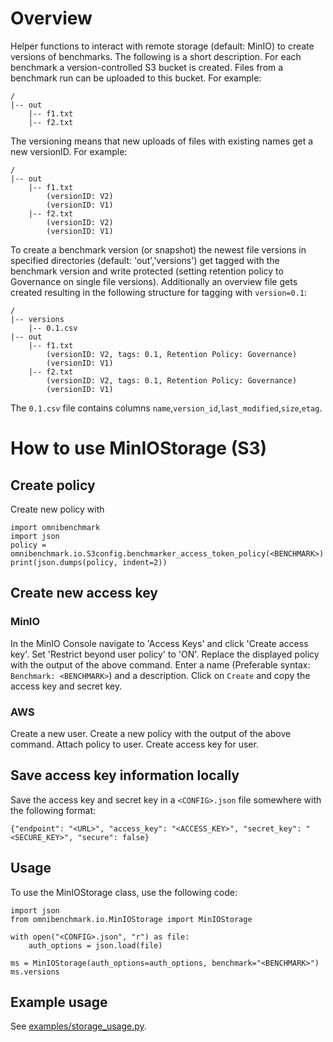 # Overview

Helper functions to interact with remote storage (default: MinIO) to create versions of benchmarks. The following is a short description.
For each benchmark a version-controlled S3 bucket is created. Files from a benchmark run can be uploaded to this bucket. For example:
```
/
|-- out
    |-- f1.txt
    |-- f2.txt
```
The versioning means that new uploads of files with existing names get a new versionID. For example:
```
/
|-- out
    |-- f1.txt
        (versionID: V2)
        (versionID: V1)
    |-- f2.txt
        (versionID: V2)
        (versionID: V1)
```
To create a benchmark version (or snapshot) the newest file versions in specified directories (default: 'out','versions') get tagged with the benchmark version and write protected (setting retention policy to Governance on single file versions). Additionally an overview file gets created resulting in the following structure for tagging with `version=0.1`:
```
/
|-- versions
    |-- 0.1.csv
|-- out
    |-- f1.txt
        (versionID: V2, tags: 0.1, Retention Policy: Governance)
        (versionID: V1)
    |-- f2.txt
        (versionID: V2, tags: 0.1, Retention Policy: Governance)
        (versionID: V1)
```
The `0.1.csv` file contains columns `name`,`version_id`,`last_modified`,`size`,`etag`.


# How to use MinIOStorage (S3)

## Create policy

Create new policy with
```
import omnibenchmark
import json
policy = omnibenchmark.io.S3config.benchmarker_access_token_policy(<BENCHMARK>)
print(json.dumps(policy, indent=2))
```

## Create new access key

### MinIO

In the MinIO Console navigate to 'Access Keys' and click 'Create access key'. Set 'Restrict beyond user policy' to 'ON'. Replace the displayed policy with the output of the above command.
Enter a name (Preferable syntax: `Benchmark: <BENCHMARK>`) and a description. Click on `Create` and copy the access key and secret key.

### AWS

Create a new user. Create a new policy with the output of the above command. Attach policy to user. Create access key for user.

## Save access key information locally

Save the access key and secret key in a `<CONFIG>.json` file somewhere with the following format:

```
{"endpoint": "<URL>", "access_key": "<ACCESS_KEY>", "secret_key": "<SECURE_KEY>", "secure": false}
```

## Usage

To use the MinIOStorage class, use the following code:

```
import json
from omnibenchmark.io.MinIOStorage import MinIOStorage

with open("<CONFIG>.json", "r") as file:
    auth_options = json.load(file)

ms = MinIOStorage(auth_options=auth_options, benchmark="<BENCHMARK>")
ms.versions
```

## Example usage

See [examples/storage_usage.py](examples/storage_usage.py).
